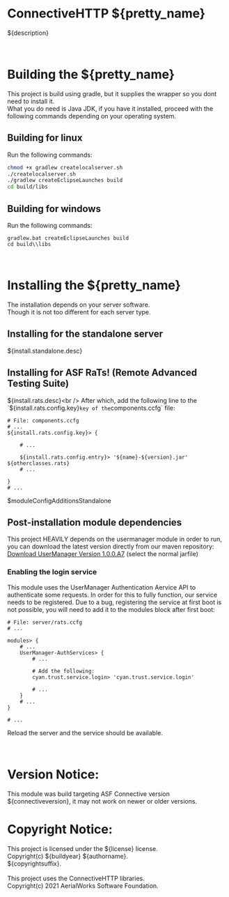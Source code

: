 # ConnectiveHTTP ${pretty_name}
${description}

<br />

# Building the ${pretty_name}
This project is build using gradle, but it supplies the wrapper so you dont need to install it.<br />
What you do need is Java JDK, if you have it installed, proceed with the following commands depending
on your operating system.

## Building for linux
Run the following commands:

```bash
chmod +x gradlew createlocalserver.sh
./createlocalserver.sh
./gradlew createEclipseLaunches build
cd build/libs
```

## Building for windows
Run the following commands:

```batch
gradlew.bat createEclipseLaunches build
cd build\\libs
```

<br />

# Installing the ${pretty_name}
The installation depends on your server software.<br />
Though it is not too different for each server type.

## Installing for the standalone server
${install.standalone.desc}

## Installing for ASF RaTs! (Remote Advanced Testing Suite)
${install.rats.desc}<br />
After which, add the following line to the `${install.rats.config.key}` key of the `components.ccfg` file:

```
# File: components.ccfg
# ...
${install.rats.config.key}> {

    # ...

    ${install.rats.config.entry}> '${name}-${version}.jar'
${otherclasses.rats}
    # ...

}
# ...
```

$moduleConfigAdditionsStandalone

## Post-installation module dependencies
This project HEAVILY depends on the usermanager module in order to run, you can download the latest version directly from our maven repository: [Download UserManager Version 1.0.0.A7](https://aerialworks.ddns.net/maven/org/asf/connective/usermanager/UserManager/1.0.0.A7) (select the normal jarfile)

### Enabling the login service
This module uses the UserManager Authentication Aervice API to authenticate some requests. In order for this to fully function, our service needs to be registered. Due to a bug, registering the service at first boot is not possible, you will need to add it to the modules block after first boot:

```
# File: server/rats.ccfg
# ...

modules> {
    # ...
    UserManager-AuthServices> {
        # ...
        
        # Add the following:
        cyan.trust.service.login> 'cyan.trust.service.login'
        
        # ...
    }
    # ...
}

# ...
```

Reload the server and the service should be available.

<br />

# Version Notice:
This module was build targeting ASF Connective version ${connectiveversion},
it may not work on newer or older versions.

# Copyright Notice:
This project is licensed under the ${license} license.<br />
Copyright(c) ${buildyear} ${authorname}.<br />
${copyrightsuffix}.<br />
<br />
This project uses the ConnectiveHTTP libraries.<br />
Copyright(c) 2021 AerialWorks Software Foundation.
